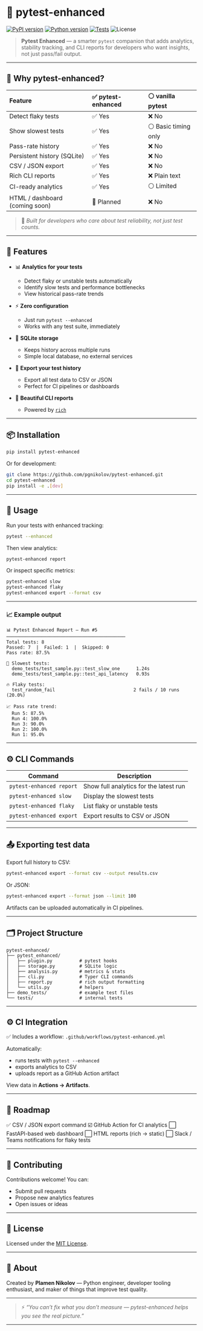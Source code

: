 # 🧪 pytest-enhanced

[![PyPI version](https://img.shields.io/pypi/v/pytest-enhanced.svg?color=blue\&label=PyPI)](https://pypi.org/project/pytest-enhanced/)
[![Python version](https://img.shields.io/badge/python-3.9%2B-blue.svg)](https://www.python.org/)
[![Tests](https://github.com/pgnikolov/pytest-enhanced/actions/workflows/pytest-enhanced.yml/badge.svg)](https://github.com/pgnikolov/pytest-enhanced/actions)
![License](https://img.shields.io/badge/license-MIT-green.svg)

> **Pytest Enhanced** — a smarter `pytest` companion that adds analytics, stability tracking,
> and CLI reports for developers who want insights, not just pass/fail output.

---

## 🚀 Why pytest-enhanced?

| Feature                        | ✅ pytest-enhanced | ⚪ vanilla pytest    |
| :----------------------------- | :---------------- | :------------------ |
| Detect flaky tests             | ✅ Yes             | ❌ No                |
| Show slowest tests             | ✅ Yes             | ⚪ Basic timing only |
| Pass-rate history              | ✅ Yes             | ❌ No                |
| Persistent history (SQLite)    | ✅ Yes             | ❌ No                |
| CSV / JSON export              | ✅ Yes             | ❌ No                |
| Rich CLI reports               | ✅ Yes             | ❌ Plain text        |
| CI-ready analytics             | ✅ Yes             | ⚪ Limited           |
| HTML / dashboard (coming soon) | 🚧 Planned        | ❌ No                |

> 🧠 *Built for developers who care about test reliability, not just test counts.*

---

## 🧩 Features

* 📊 **Analytics for your tests**

  * Detect flaky or unstable tests automatically
  * Identify slow tests and performance bottlenecks
  * View historical pass-rate trends
* ⚡ **Zero configuration**

  * Just run `pytest --enhanced`
  * Works with any test suite, immediately
* 💾 **SQLite storage**

  * Keeps history across multiple runs
  * Simple local database, no external services
* 🧮 **Export your test history**

  * Export all test data to CSV or JSON
  * Perfect for CI pipelines or dashboards
* 🎨 **Beautiful CLI reports**

  * Powered by [`rich`](https://github.com/Textualize/rich)

---

## 📦 Installation

```bash
pip install pytest-enhanced
```

Or for development:

```bash
git clone https://github.com/pgnikolov/pytest-enhanced.git
cd pytest-enhanced
pip install -e .[dev]
```

---

## 🧠 Usage

Run your tests with enhanced tracking:

```bash
pytest --enhanced
```

Then view analytics:

```bash
pytest-enhanced report
```

Or inspect specific metrics:

```bash
pytest-enhanced slow
pytest-enhanced flaky
pytest-enhanced export --format csv
```

---

### 📈 Example output

```
📊 Pytest Enhanced Report — Run #5
────────────────────────────────────────────
Total tests: 8
Passed: 7  |  Failed: 1  |  Skipped: 0
Pass rate: 87.5%

🐢 Slowest tests:
  demo_tests/test_sample.py::test_slow_one      1.24s
  demo_tests/test_sample.py::test_api_latency   0.93s

🔥 Flaky tests:
  test_random_fail                             2 fails / 10 runs (20.0%)

📈 Pass rate trend:
  Run 5: 87.5%
  Run 4: 100.0%
  Run 3: 90.0%
  Run 2: 100.0%
  Run 1: 95.0%
```

---

## ⚙️ CLI Commands

| Command                  | Description                            |
| ------------------------ | -------------------------------------- |
| `pytest-enhanced report` | Show full analytics for the latest run |
| `pytest-enhanced slow`   | Display the slowest tests              |
| `pytest-enhanced flaky`  | List flaky or unstable tests           |
| `pytest-enhanced export` | Export results to CSV or JSON          |

---

## 📤 Exporting test data

Export full history to CSV:

```bash
pytest-enhanced export --format csv --output results.csv
```

Or JSON:

```bash
pytest-enhanced export --format json --limit 100
```

Artifacts can be uploaded automatically in CI pipelines.

---

## 🗂️ Project Structure

```
pytest-enhanced/
├── pytest_enhanced/
│   ├── plugin.py          # pytest hooks
│   ├── storage.py         # SQLite logic
│   ├── analysis.py        # metrics & stats
│   ├── cli.py             # Typer CLI commands
│   ├── report.py          # rich output formatting
│   └── utils.py           # helpers
├── demo_tests/            # example test files
└── tests/                 # internal tests
```

---

## ⚙️ CI Integration

✅ Includes a workflow: `.github/workflows/pytest-enhanced.yml`

Automatically:

* runs tests with `pytest --enhanced`
* exports analytics to CSV
* uploads report as a GitHub Action artifact

View data in **Actions → Artifacts**.

---

## 🧩 Roadmap

✅ CSV / JSON export command
☑️ GitHub Action for CI analytics
⬜ FastAPI-based web dashboard
⬜ HTML reports (rich → static)
⬜ Slack / Teams notifications for flaky tests

---

## 🤝 Contributing

Contributions welcome!
You can:

* Submit pull requests
* Propose new analytics features
* Open issues or ideas

---

## 📄 License

Licensed under the [MIT License](LICENSE).

---

## 💬 About

Created by **Plamen Nikolov** —
Python engineer, developer tooling enthusiast, and maker of things that improve test quality.

---

> ⚡ *“You can’t fix what you don’t measure — pytest-enhanced helps you see the real picture.”*

---